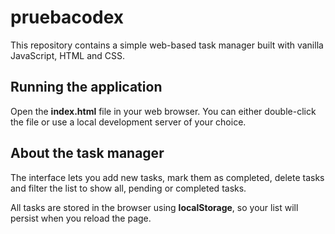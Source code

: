 # pruebacodex

This repository contains a simple web-based task manager built with vanilla JavaScript, HTML and CSS.

## Running the application

Open the **index.html** file in your web browser. You can either double-click the file or use a local development server of your choice.

## About the task manager

The interface lets you add new tasks, mark them as completed, delete tasks and filter the list to show all, pending or completed tasks.

All tasks are stored in the browser using **localStorage**, so your list will persist when you reload the page.
